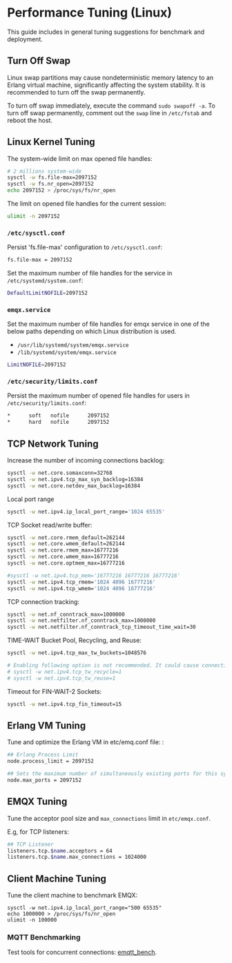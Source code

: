 # Performance Tuning (Linux)

This guide includes in general tuning suggestions for benchmark and deployment.

## Turn Off Swap

Linux swap partitions may cause nondeterministic memory latency to an Erlang virtual machine, significantly affecting the system stability.
It is recommended to turn off the swap permanently.

To turn off swap immediately, execute the command `sudo swapoff -a`.
To turn off swap permanently, comment out the `swap` line in `/etc/fstab` and reboot the host.

## Linux Kernel Tuning

The system-wide limit on max opened file handles:

```bash
# 2 millions system-wide
sysctl -w fs.file-max=2097152
sysctl -w fs.nr_open=2097152
echo 2097152 > /proc/sys/fs/nr_open
```

The limit on opened file handles for the current session:

```bash
ulimit -n 2097152
```

### `/etc/sysctl.conf`

Persist 'fs.file-max' configuration to `/etc/sysctl.conf`:

```bash
fs.file-max = 2097152
```

Set the maximum number of file handles for the service in `/etc/systemd/system.conf`:

```bash
DefaultLimitNOFILE=2097152
```

### `emqx.service`

Set the maximum number of file handles for emqx service in one of the below paths depending on which Linux distribution is used.

- `/usr/lib/systemd/system/emqx.service`
- `/lib/systemd/system/emqx.service`

```bash
LimitNOFILE=2097152
```

### `/etc/security/limits.conf`

Persist the maximum number of opened file handles for users in `/etc/security/limits.conf`:

```bash
*      soft   nofile      2097152
*      hard   nofile      2097152
```

## TCP Network Tuning

Increase the number of incoming connections backlog:

```bash
sysctl -w net.core.somaxconn=32768
sysctl -w net.ipv4.tcp_max_syn_backlog=16384
sysctl -w net.core.netdev_max_backlog=16384
```

Local port range

```bash
sysctl -w net.ipv4.ip_local_port_range='1024 65535'
```

TCP Socket read/write buffer:

```bash
sysctl -w net.core.rmem_default=262144
sysctl -w net.core.wmem_default=262144
sysctl -w net.core.rmem_max=16777216
sysctl -w net.core.wmem_max=16777216
sysctl -w net.core.optmem_max=16777216

#sysctl -w net.ipv4.tcp_mem='16777216 16777216 16777216'
sysctl -w net.ipv4.tcp_rmem='1024 4096 16777216'
sysctl -w net.ipv4.tcp_wmem='1024 4096 16777216'
```

TCP connection tracking:

```bash
sysctl -w net.nf_conntrack_max=1000000
sysctl -w net.netfilter.nf_conntrack_max=1000000
sysctl -w net.netfilter.nf_conntrack_tcp_timeout_time_wait=30
```

TIME-WAIT Bucket Pool, Recycling, and Reuse:

```bash
sysctl -w net.ipv4.tcp_max_tw_buckets=1048576

# Enabling following option is not recommended. It could cause connection reset under NAT
# sysctl -w net.ipv4.tcp_tw_recycle=1
# sysctl -w net.ipv4.tcp_tw_reuse=1
```

Timeout for FIN-WAIT-2 Sockets:

```bash
sysctl -w net.ipv4.tcp_fin_timeout=15
```

## Erlang VM Tuning

Tune and optimize the Erlang VM in etc/emq.conf file: :

```bash
## Erlang Process Limit
node.process_limit = 2097152

## Sets the maximum number of simultaneously existing ports for this system
node.max_ports = 2097152
```

## EMQX Tuning

Tune the acceptor pool size and `max_connections` limit in `etc/emqx.conf`.

E.g, for TCP listeners:

```bash
## TCP Listener
listeners.tcp.$name.acceptors = 64
listeners.tcp.$name.max_connections = 1024000
```

## Client Machine Tuning

Tune the client machine to benchmark EMQX:

```
sysctl -w net.ipv4.ip_local_port_range="500 65535"
echo 1000000 > /proc/sys/fs/nr_open
ulimit -n 100000
```


### MQTT Benchmarking

Test tools for concurrent connections: [emqtt_bench](https://github.com/emqx/emqtt_bench).
